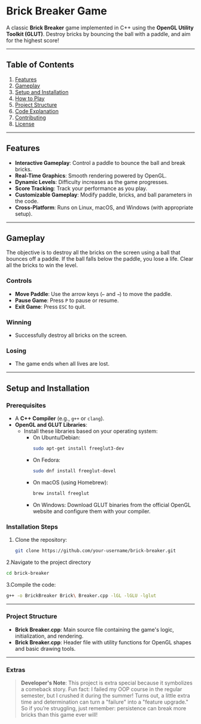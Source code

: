 # Brick Breaker Game

A classic **Brick Breaker** game implemented in C++ using the **OpenGL Utility Toolkit (GLUT)**. Destroy bricks by bouncing the ball with a paddle, and aim for the highest score!

---

## Table of Contents
1. [Features](#features)
2. [Gameplay](#gameplay)
3. [Setup and Installation](#setup-and-installation)
4. [How to Play](#how-to-play)
5. [Project Structure](#project-structure)
6. [Code Explanation](#code-explanation)
7. [Contributing](#contributing)
8. [License](#license)

---

## Features
- **Interactive Gameplay**: Control a paddle to bounce the ball and break bricks.
- **Real-Time Graphics**: Smooth rendering powered by OpenGL.
- **Dynamic Levels**: Difficulty increases as the game progresses.
- **Score Tracking**: Track your performance as you play.
- **Customizable Gameplay**: Modify paddle, bricks, and ball parameters in the code.
- **Cross-Platform**: Runs on Linux, macOS, and Windows (with appropriate setup).

---

## Gameplay
The objective is to destroy all the bricks on the screen using a ball that bounces off a paddle. If the ball falls below the paddle, you lose a life. Clear all the bricks to win the level.

### Controls
- **Move Paddle**: Use the arrow keys (`←` and `→`) to move the paddle.
- **Pause Game**: Press `P` to pause or resume.
- **Exit Game**: Press `ESC` to quit.

### Winning
- Successfully destroy all bricks on the screen.

### Losing
- The game ends when all lives are lost.

---

## Setup and Installation
### Prerequisites
- A **C++ Compiler** (e.g., `g++` or `clang`).
- **OpenGL and GLUT Libraries**:
  - Install these libraries based on your operating system:
    - On Ubuntu/Debian:
      ```bash
      sudo apt-get install freeglut3-dev
      ```
    - On Fedora:
      ```bash
      sudo dnf install freeglut-devel
      ```
    - On macOS (using Homebrew):
      ```bash
      brew install freeglut
      ```
    - On Windows: Download GLUT binaries from the official OpenGL website and configure them with your compiler.

### Installation Steps
1. Clone the repository:
   ```bash
   git clone https://github.com/your-username/brick-breaker.git
2.Navigate to the project directory 
   ``` bash
   cd brick-breaker
   ```
3.Compile the code:
   ```bash
   g++ -o BrickBreaker Brick\ Breaker.cpp -lGL -lGLU -lglut
   ```
---
### Project Structure
- **Brick Breaker.cpp**: Main source file containing the game's logic, initialization, and rendering.
- **Brick Breaker.cpp**: Header file with utility functions for OpenGL shapes and basic drawing tools.

---

### Extras 
> **Developer's Note**: This project is extra special because it symbolizes a comeback story. Fun fact: I failed my OOP course in the regular semester, but I crushed it during the summer! Turns out, a little extra time and determination can turn a "failure" into a "feature upgrade." So if you’re struggling, just remember: persistence can break more bricks than this game ever will!













